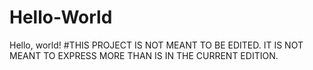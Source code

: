 # Hello-World
Hello, world!
#THIS PROJECT IS NOT MEANT TO BE EDITED. IT IS NOT MEANT TO EXPRESS MORE THAN IS IN THE CURRENT EDITION.
